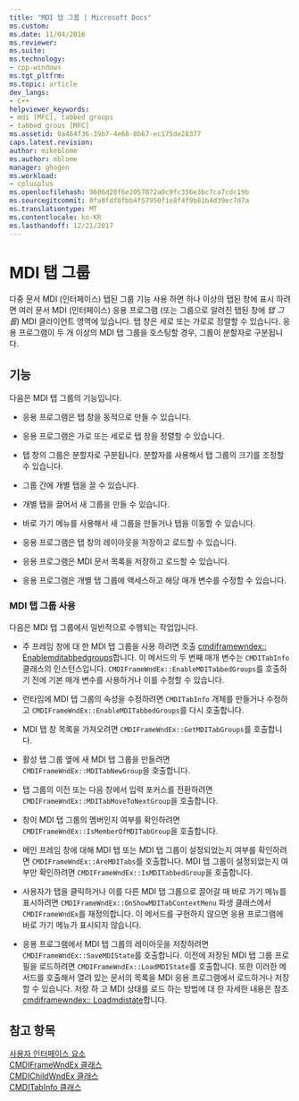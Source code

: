 ```yaml
---
title: "MDI 탭 그룹 | Microsoft Docs"
ms.custom: 
ms.date: 11/04/2016
ms.reviewer: 
ms.suite: 
ms.technology:
- cpp-windows
ms.tgt_pltfrm: 
ms.topic: article
dev_langs:
- C++
helpviewer_keywords:
- mdi [MFC], tabbed groups
- tabbed grous [MFC]
ms.assetid: 0a464f36-39b7-4e68-8b67-ec175de28377
caps.latest.revision: 
author: mikeblome
ms.author: mblome
manager: ghogen
ms.workload:
- cplusplus
ms.openlocfilehash: 9606d28f6e2057072a0c9fc356e3bc7ca7cdc19b
ms.sourcegitcommit: 8fa8fdf0fbb4f57950f1e8f4f9b81b4d39ec7d7a
ms.translationtype: MT
ms.contentlocale: ko-KR
ms.lasthandoff: 12/21/2017
---
```

# <a name="mdi-tabbed-groups"></a>MDI 탭 그룹
다중 문서 MDI (인터페이스) 탭된 그룹 기능 사용 하면 하나 이상의 탭된 창에 표시 하려면 여러 문서 MDI (인터페이스) 응용 프로그램 (또는 그룹으로 알려진 탭된 창에 *탭 그룹*) MDI 클라이언트 영역에 있습니다. 탭 창은 세로 또는 가로로 정렬할 수 있습니다. 응용 프로그램이 두 개 이상의 MDI 탭 그룹을 호스팅할 경우, 그룹이 분할자로 구분됩니다.  
  
## <a name="features"></a>기능  
 다음은 MDI 탭 그룹의 기능입니다.  
  
-   응용 프로그램은 탭 창을 동적으로 만들 수 있습니다.  
  
-   응용 프로그램은 가로 또는 세로로 탭 창을 정렬할 수 있습니다.  
  
-   탭 창의 그룹은 분할자로 구분됩니다. 분할자를 사용해서 탭 그룹의 크기를 조정할 수 있습니다.  
  
-   그룹 간에 개별 탭을 끌 수 있습니다.  
  
-   개별 탭을 끌어서 새 그룹을 만들 수 있습니다.  
  
-   바로 가기 메뉴를 사용해서 새 그룹을 만들거나 탭을 이동할 수 있습니다.  
  
-   응용 프로그램은 탭 창의 레이아웃을 저장하고 로드할 수 있습니다.  
  
-   응용 프로그램은 MDI 문서 목록을 저장하고 로드할 수 있습니다.  
  
-   응용 프로그램은 개별 탭 그룹에 액세스하고 해당 매개 변수를 수정할 수 있습니다.  
  
### <a name="using-mdi-tabbed-groups"></a>MDI 탭 그룹 사용  
 다음은 MDI 탭 그룹에서 일반적으로 수행되는 작업입니다.  
  
-   주 프레임 창에 대 한 MDI 탭 그룹을 사용 하려면 호출 [cmdiframewndex:: Enablemditabbedgroups](../mfc/reference/cmdiframewndex-class.md#enablemditabbedgroups)합니다. 이 메서드의 두 번째 매개 변수는 `CMDITabInfo` 클래스의 인스턴스입니다. `CMDIFrameWndEx::EnableMDITabbedGroups`를 호출하기 전에 기본 매개 변수를 사용하거나 이를 수정할 수 있습니다.  
  
-   런타임에 MDI 탭 그룹의 속성을 수정하려면 `CMDITabInfo` 개체를 만들거나 수정하고 `CMDIFrameWndEx::EnableMDITabbedGroups`를 다시 호출합니다.  
  
-   MDI 탭 창 목록을 가져오려면 `CMDIFrameWndEx::GetMDITabGroups`를 호출합니다.  
  
-   활성 탭 그룹 옆에 새 MDI 탭 그룹을 만들려면 `CMDIFrameWndEx::MDITabNewGroup`을 호출합니다.  
  
-   탭 그룹의 이전 또는 다음 창에서 입력 포커스를 전환하려면 `CMDIFrameWndEx::MDITabMoveToNextGroup`을 호출합니다.  
  
-   창이 MDI 탭 그룹의 멤버인지 여부를 확인하려면 `CMDIFrameWndEx::IsMemberOfMDITabGroup`을 호출합니다.  
  
-   메인 프레임 창에 대해 MDI 탭 또는 MDI 탭 그룹이 설정되었는지 여부를 확인하려면 `CMDIFrameWndEx::AreMDITabs`를 호출합니다. MDI 탭 그룹이 설정되었는지 여부만 확인하려면 `CMDIFrameWndEx::IsMDITabbedGroup`을 호출합니다.  
  
-   사용자가 탭을 클릭하거나 이를 다른 MDI 탭 그룹으로 끌어갈 때 바로 가기 메뉴를 표시하려면 `CMDIFrameWndEx::OnShowMDITabContextMenu` 파생 클래스에서 `CMDIFrameWndEx`를 재정의합니다. 이 메서드를 구현하지 않으면 응용 프로그램에 바로 가기 메뉴가 표시되지 않습니다.  
  
-   응용 프로그램에서 MDI 탭 그룹의 레이아웃을 저장하려면 `CMDIFrameWndEx::SaveMDIState`를 호출합니다. 이전에 저장된 MDI 탭 그룹 프로필을 로드하려면 `CMDIFrameWndEx::LoadMDIState`를 호출합니다. 또한 이러한 메서드를 호출해서 열려 있는 문서의 목록을 MDI 응용 프로그램에서 로드하거나 저장할 수 있습니다. 저장 하 고 MDI 상태를 로드 하는 방법에 대 한 자세한 내용은 참조 [cmdiframewndex:: Loadmdistate](../mfc/reference/cmdiframewndex-class.md#loadmdistate)합니다.  
  
## <a name="see-also"></a>참고 항목  
 [사용자 인터페이스 요소](../mfc/user-interface-elements-mfc.md)   
 [CMDIFrameWndEx 클래스](../mfc/reference/cmdiframewndex-class.md)   
 [CMDIChildWndEx 클래스](../mfc/reference/cmdichildwndex-class.md)   
 [CMDITabInfo 클래스](../mfc/reference/cmditabinfo-class.md)
